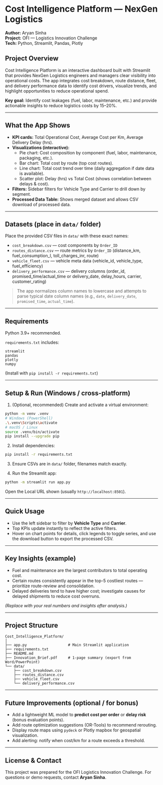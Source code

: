 # Cost Intelligence Platform — NexGen Logistics

**Author:** Aryan Sinha  
**Project:** OFI — Logistics Innovation Challenge  
**Tech:** Python, Streamlit, Pandas, Plotly

## Project Overview
Cost Intelligence Platform is an interactive dashboard built with Streamlit that provides NexGen Logistics engineers and managers clear visibility into operational costs. The app integrates cost breakdown, route distance, fleet, and delivery performance data to identify cost drivers, visualize trends, and highlight opportunities to reduce operational spend.

**Key goal:** Identify cost leakages (fuel, labor, maintenance, etc.) and provide actionable insights to reduce logistics costs by 15–20%.

---

## What the App Shows
- **KPI cards:** Total Operational Cost, Average Cost per Km, Average Delivery Delay (hrs).  
- **Visualizations (interactive):**
  - Pie chart: Cost composition by component (fuel, labor, maintenance, packaging, etc.).
  - Bar chart: Total cost by route (top cost routes).
  - Line chart: Total cost trend over time (daily aggregation if date data is available).
  - Scatter plot: Delay (hrs) vs Total Cost (shows correlation between delays & cost).
- **Filters:** Sidebar filters for Vehicle Type and Carrier to drill down by segment.  
- **Processed Data Table:** Shows merged dataset and allows CSV download of processed data.

---

## Datasets (place in `data/` folder)
Place the provided CSV files in `data/` with these exact names:
- `cost_breakdown.csv` — cost components by `Order_ID`
- `routes_distance.csv` — route metrics by `Order_ID` (distance_km, fuel_consumption_l, toll_charges_inr, route)
- `vehicle_fleet.csv` — vehicle meta data (vehicle_id, vehicle_type, fuel_efficiency)
- `delivery_performance.csv` — delivery columns (order_id, promised_time/actual_time or delivery_date, delay_hours, carrier, customer_rating)

> The app normalizes column names to lowercase and attempts to parse typical date column names (e.g., `date`, `delivery_date`, `promised_time`, `actual_time`).

---

## Requirements
Python 3.9+ recommended.

`requirements.txt` includes:
```
streamlit
pandas
plotly
numpy
```

(Install with `pip install -r requirements.txt`)

---

## Setup & Run (Windows / cross-platform)
1. (Optional, recommended) Create and activate a virtual environment:
```bash
python -m venv .venv
# Windows (PowerShell)
.\.venv\Scripts\activate
# macOS / Linux
source .venv/bin/activate
pip install --upgrade pip
```

2. Install dependencies:
```bash
pip install -r requirements.txt
```

3. Ensure CSVs are in `data/` folder, filenames match exactly.

4. Run the Streamlit app:
```bash
python -m streamlit run app.py
```
Open the Local URL shown (usually `http://localhost:8501`).

---

## Quick Usage
- Use the left sidebar to filter by **Vehicle Type** and **Carrier**.  
- Top KPIs update instantly to reflect the active filters.  
- Hover on chart points for details, click legends to toggle series, and use the download button to export the processed CSV.

---

## Key Insights (example)
- Fuel and maintenance are the largest contributors to total operating cost.  
- Certain routes consistently appear in the top-5 costliest routes — prioritize route-review and consolidation.  
- Delayed deliveries tend to have higher cost; investigate causes for delayed shipments to reduce cost overruns.

*(Replace with your real numbers and insights after analysis.)*

---

## Project Structure
```
Cost_Intelligence_Platform/
│
├── app.py                   # Main Streamlit application
├── requirements.txt
├── README.md
├── Innovation_Brief.pdf     # 1-page summary (export from Word/PowerPoint)
└── data/
    ├── cost_breakdown.csv
    ├── routes_distance.csv
    ├── vehicle_fleet.csv
    └── delivery_performance.csv
```

---

## Future Improvements (optional / for bonus)
- Add a lightweight ML model to **predict cost per order** or **delay risk** (bonus evaluation points).  
- Add route optimization suggestions (OR-Tools) to recommend rerouting.  
- Display route maps using `pydeck` or Plotly mapbox for geospatial visualization.  
- Add alerting: notify when cost/km for a route exceeds a threshold.

---

## License & Contact
This project was prepared for the OFI Logistics Innovation Challenge. For questions or demo requests, contact **Aryan Sinha**.
